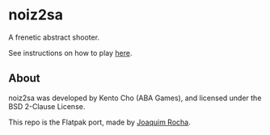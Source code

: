 # noiz2sa

A frenetic abstract shooter.

See instructions on how to play [here](http://www.asahi-net.or.jp/~cs8k-cyu/windows/noiz2sa_e.html).

About
------

noiz2sa was developed by Kento Cho (ABA Games), and licensed under the BSD 2-Clause License.

This repo is the Flatpak port, made by [Joaquim Rocha](http://www.joaquimrocha.com).
